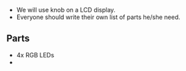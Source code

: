 - We will use knob on a LCD display.
- Everyone should write their own list of parts he/she need.

## Parts
- 4x RGB LEDs
- 
